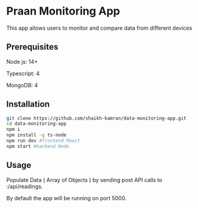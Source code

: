 # Praan Monitoring App

This app allows users to monitor and compare data from different devices

## Prerequisites

Node js: 14+

Typescript: 4

MongoDB: 4

## Installation

```bash
git clone https://github.com/shaikh-kamran/data-monitoring-app.git
cd data-monitoring-app
npm i
npm install -g ts-node
npm run dev #frontend React
npm start #backend Node 
```
## Usage
Populate Data ( Array of Objects ) by sending post API calls to <host>:<port>/api/readings.

By default the app will be running on port 5000.

